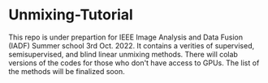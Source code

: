 # Unmixing-Tutorial
This repo is under prepartion for IEEE Image Analysis and Data Fusion (IADF) Summer school 3rd Oct. 2022. It contains a verities of supervised, semisupervised, and blind linear unmixing methods. There will colab versions of the codes for those who don't have access to GPUs. The list of the methods will be finalized soon. 
